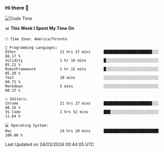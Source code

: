 ### Hi there 👋


<!--START_SECTION:waka-->
![Code Time](http://img.shields.io/badge/Code%20Time-1%2C789%20hrs%202%20mins-blue)

📊 **This Week I Spent My Time On** 

```text
🕑︎ Time Zone: America/Toronto

💬 Programming Languages: 
Other                    21 hrs 27 mins      ██████████████████████░░░   88.17 % 
Solidity                 1 hr 16 mins        █░░░░░░░░░░░░░░░░░░░░░░░░   05.21 % 
RobotFramework           1 hr 15 mins        █░░░░░░░░░░░░░░░░░░░░░░░░   05.20 % 
Text                     10 mins             ░░░░░░░░░░░░░░░░░░░░░░░░░   00.72 % 
Markdown                 5 mins              ░░░░░░░░░░░░░░░░░░░░░░░░░   00.37 % 

🔥 Editors: 
Chrome                   21 hrs 27 mins      ██████████████████████░░░   88.16 % 
VS Code                  2 hrs 52 mins       ███░░░░░░░░░░░░░░░░░░░░░░   11.84 % 

💻 Operating System: 
Mac                      24 hrs 20 mins      █████████████████████████   100.00 % 
```


 Last Updated on 24/03/2024 00:44:05 UTC
<!--END_SECTION:waka-->

<!--
**SillyPasty/SillyPasty** is a ✨ _special_ ✨ repository because its `README.md` (this file) appears on your GitHub profile.

Here are some ideas to get you started:

- 🔭 I’m currently working on ...
- 🌱 I’m currently learning ...
- 👯 I’m looking to collaborate on ...
- 🤔 I’m looking for help with ...
- 💬 Ask me about ...
- 📫 How to reach me: ...
- 😄 Pronouns: ...
- ⚡ Fun fact: ...
-->


